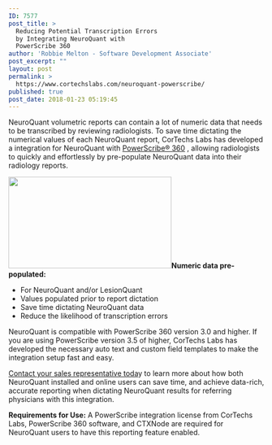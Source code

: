 ```yaml
---
ID: 7577
post_title: >
  Reducing Potential Transcription Errors
  by Integrating NeuroQuant with
  PowerScribe 360
author: 'Robbie Melton - Software Development Associate'
post_excerpt: ""
layout: post
permalink: >
  https://www.cortechslabs.com/neuroquant-powerscribe/
published: true
post_date: 2018-01-23 05:19:45
---
```

NeuroQuant volumetric reports can contain a lot of numeric data that needs to be transcribed by reviewing radiologists. To save time dictating the numerical values of each NeuroQuant report, CorTechs Labs has developed a integration for NeuroQuant with <a href="https://www.cortechslabs.com/powerscribe-integration/">PowerScribe® 360</a> , allowing radiologists to quickly and effortlessly by pre-populate NeuroQuant data into their radiology reports.

<a href="https://www.cortechslabs.com/wp-content/uploads/2018/01/rad-review-MSAsmall.png"><img class="wp-image-7578 alignright" src="https://www.cortechslabs.com/wp-content/uploads/2018/01/rad-review-MSAsmall.png" alt="" width="321" height="180" /></a><strong>Numeric data pre-populated:</strong>
<ul>
 	<li>For NeuroQuant and/or LesionQuant</li>
 	<li>Values populated prior to report dictation</li>
 	<li>Save time dictating NeuroQuant data</li>
 	<li>Reduce the likelihood of transcription errors</li>
</ul>
NeuroQuant is compatible with PowerScribe 360 version 3.0 and higher. If you are using PowerScribe version 3.5 of higher, CorTechs Labs has developed the necessary auto text and custom field templates to make the integration setup fast and easy.

<a href="https://www.cortechslabs.com/contact/">Contact your sales representative toda</a>y to learn more about how both NeuroQuant installed and online users can save time, and achieve data-rich, accurate reporting when dictating NeuroQuant results for referring physicians with this integration.

<strong>Requirements for Use:</strong>
A PowerScribe integration license from CorTechs Labs, PowerScribe 360 software, and CTXNode are required for NeuroQuant users to have this reporting feature enabled.